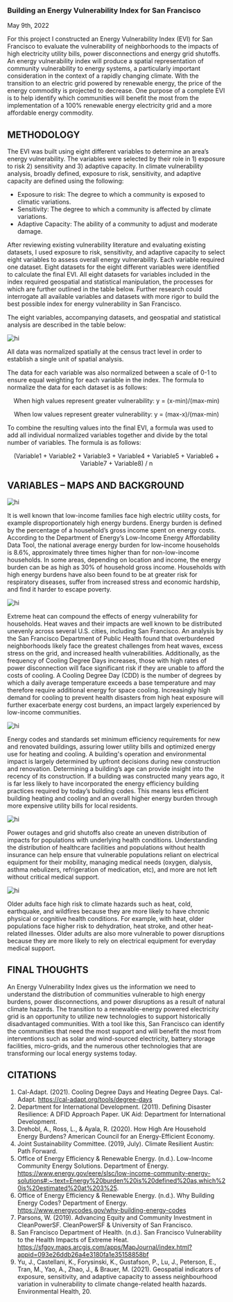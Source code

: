 ### **Building an Energy Vulnerability Index for San Francisco**

May 9th, 2022

For this project I constructed an Energy Vulnerability Index (EVI) for San Francisco to evaluate the vulnerability of neighborhoods to the impacts of high electricity utility bills, power disconnections and energy grid shutoffs. An energy vulnerability index will produce a spatial representation of community vulnerability to energy systems, a particularly important consideration in the context of a rapidly changing climate. With the transition to an electric grid powered by renewable energy, the price of the energy commodity is projected to decrease. One purpose of a complete EVI is to help identify which communities will benefit the most from the implementation of a 100% renewable energy electricity grid and a more affordable energy commodity. 

## METHODOLOGY

The EVI was built using eight different variables to determine an area’s energy vulnerability. The variables were selected by their role in 1) exposure to risk 2) sensitivity and 3) adaptive capacity. In climate vulnerability analysis, broadly defined, exposure to risk, sensitivity, and adaptive capacity are defined using the following:

-	Exposure to risk: The degree to which a community is exposed to climatic variations.
-	Sensitivity: The degree to which a community is affected by climate variations.
-	Adaptive Capacity: The ability of a community to adjust and moderate damage.

After reviewing existing vulnerability literature and evaluating existing datasets, I used exposure to risk, sensitivity, and adaptive capacity to select eight variables to assess overall energy vulnerability. Each variable required one dataset. Eight datasets for the eight different variables were identified to calculate the final EVI. All eight datasets for variables included in the index required geospatial and statistical manipulation, the processes for which are further outlined in the table below. Further research could interrogate all available variables and datasets with more rigor to build the best possible index for energy vulnerability in San Francisco. 

The eight variables, accompanying datasets, and geospatial and statistical analysis are described in the table below: 

<img src="images/evi_variables_table.jpg" alt="hi" class="inline">

All data was normalized spatially at the census tract level in order to establish a single unit of spatial analysis. 

The data for each variable was also normalized between a scale of 0-1 to ensure equal weighting for each variable in the index. The formula to normalize the data for each dataset is as follows:

<p align="center">
When high values represent greater vulnerability: y = (x-min)/(max-min)
</p>
<p align="center">
When low values represent greater vulnerability: y = (max-x)/(max-min)
</p>

To combine the resulting values into the final EVI, a formula was used to add all individual normalized variables together and divide by the total number of variables. The formula is as follows:

<p align="center">
(Variable1 + Variable2 + Variable3 + Variable4 + Variable5 + Variable6 + Variable7 + Variable8) / n
</p>
  
## VARIABLES – MAPS AND BACKGROUND

<img src="images/sfenergyconsumption-income.jpg" alt="hi" class="inline">

It is well known that low-income families face high electric utility costs, for example disproportionately high energy burdens. Energy burden is defined by the percentage of a household’s gross income spent on energy costs. According to the Department of Energy’s Low-Income Energy Affordability Data Tool, the national average energy burden for low-income households is 8.6%, approximately three times higher than for non-low-income households. In some areas, depending on location and income, the energy burden can be as high as 30% of household gross income. Households with high energy burdens have also been found to be at greater risk for respiratory diseases, suffer from increased stress and economic hardship, and find it harder to escape poverty.

<img src="images/sf-utc-cdd.jpg" alt="hi" class="inline">

Extreme heat can compound the effects of energy vulnerability for households. Heat waves and their impacts are well known to be distributed unevenly across several U.S. cities, including San Francisco. An analysis by the San Francisco Department of Public Health found that overburdened neighborhoods likely face the greatest challenges from heat waves, excess stress on the grid, and increased health vulnerabilities. Additionally, as the frequency of Cooling Degree Days increases, those with high rates of power disconnection will face significant risk if they are unable to afford the costs of cooling. A Cooling Degree Day (CDD) is the number of degrees by which a daily average temperature exceeds a base temperature and may therefore require additional energy for space cooling. Increasingly high demand for cooling to prevent health disasters from high heat exposure will further exacerbate energy cost burdens, an impact largely experienced by low-income communities.

<img src="images/sf_bldage.jpg" alt="hi" class="inline">

Energy codes and standards set minimum efficiency requirements for new and renovated buildings, assuring lower utility bills and optimized energy use for heating and cooling. A building's operation and environmental impact is largely determined by upfront decisions during new construction and renovation. Determining a building’s age can provide insight into the recency of its construction. If a building was constructed many years ago, it is far less likely to have incorporated the energy efficiency building practices required by today’s building codes. This means less efficient building heating and cooling and an overall higher energy burden through more expensive utility bills for local residents. 

<img src="images/sfhealthdatamap.jpg" alt="hi" class="inline">

Power outages and grid shutoffs also create an uneven distribution of impacts for populations with underlying health conditions. Understanding the distribution of healthcare facilities and populations without health insurance can help ensure that vulnerable populations reliant on electrical equipment for their mobility, managing medical needs (oxygen, dialysis, asthma nebulizers, refrigeration of medication, etc), and more are not left without critical medical support.

<img src="images/sf_oldage.jpg" alt="hi" class="inline">

Older adults face high risk to climate hazards such as heat, cold, earthquake, and wildfires because they are more likely to have chronic physical or cognitive health conditions. For example, with heat, older populations face higher risk to dehydration, heat stroke, and other heat-related illnesses. Older adults are also more vulnerable to power disruptions because they are more likely to rely on electrical equipment for everyday medical support. 

## FINAL THOUGHTS

An Energy Vulnerability Index gives us the information we need to understand the distribution of communities vulnerable to high energy burdens, power disconnections, and power disruptions as a result of natural climate hazards. The transition to a renewable-energy powered electricity grid is an opportunity to utilize new technologies to support historically disadvantaged communities. With a tool like this, San Francisco can identify the communities that need the most support and will benefit the most from interventions such as solar and wind-sourced electricity, battery storage facilities, micro-grids, and the numerous other technologies that are transforming our local energy systems today.


## CITATIONS

1. Cal-Adapt. (2021). Cooling Degree Days and Heating Degree Days. Cal-Adapt. https://cal-adapt.org/tools/degree-days
2. Department for International Development. (2011). Defining Disaster Resilience: A DFID Approach Paper. UK Aid: Department for International Development.
3. Drehobl, A., Ross, L., & Ayala, R. (2020). How High Are Household Energy Burdens? American Council for an Energy-Efficient Economy.
4. Joint Sustainability Committee. (2019, July). Climate Resilient Austin: Path Forward.
5. Office of Energy Efficiency & Renewable Energy. (n.d.). Low-Income Community Energy Solutions. Department of Energy. https://www.energy.gov/eere/slsc/low-income-community-energy-solutions#:~:text=Energy%20burden%20is%20defined%20as,which%20is%20estimated%20at%203%25.
6. Office of Energy Efficiency & Renewable Energy. (n.d.). Why Building Energy Codes? Department of Energy. https://www.energycodes.gov/why-building-energy-codes
7. Parsons, W. (2019). Advancing Equity and Community Investment in CleanPowerSF. CleanPowerSF & University of San Francisco.
8. San Francisco Department of Health. (n.d.). San Francisco Vulnerability to the Health Impacts of Extreme Heat. https://sfgov.maps.arcgis.com/apps/MapJournal/index.html?appid=093e26ddb26a4e3180fa1e35158858bf
9. Yu, J., Castellani, K., Forysinski, K., Gustafson, P., Lu, J., Peterson, E., Tran, M., Yao, A., Zhao, J., & Brauer, M. (2021). Geospatial indicators of exposure, sensitivity, and adaptive capacity to assess neighbourhood variation in vulnerability to climate change-related health hazards. Environmental Health, 20.



